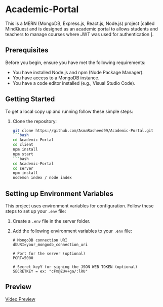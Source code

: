 # Academic-Portal

This is a MERN (MongoDB, Express.js, React.js, Node.js) project [called MindQuest and is designed as an academic portal to allows students and teachers to manage courses where JWT was used for authentication ].

## Prerequisites

Before you begin, ensure you have met the following requirements:

- You have installed Node.js and npm (Node Package Manager).
- You have access to a MongoDB instance.
- You have a code editor installed (e.g., Visual Studio Code).

## Getting Started

To get a local copy up and running follow these simple steps:

1. Clone the repository:

   ```bash
   git clone https://github.com/AsmaRasheed99/Academic-Portal.git
   ```bash
   cd Academic-Portal
   cd client
   npm install
   npm start
   ```bash
   cd Academic-Portal
   cd server
   npm install
   nodemon index / node index

## Setting up Environment Variables

This project uses environment variables for configuration. Follow these steps to set up your `.env` file:

1. Create a `.env` file in the server folder.

2. Add the following environment variables to your `.env` file:

   ```plaintext
   # MongoDB connection URI
   dbURI=your_mongodb_connection_uri

   # Port for the server (optional)
   PORT=5000

   # Secret keyY for signing the JSON WEB TOKEN (optional)
   SECRETKEY = ex: "cFm@ZUv+ga/:lRU"

## Preview 

[Video Preview](https://www.awesomescreenshot.com/video/28547725?key=2e96a49267b3e7b55f11f8af30ae7161)

